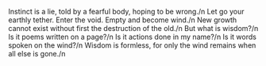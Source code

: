 Instinct is a lie, told by a fearful body, hoping to be wrong./n
Let go your earthly tether. Enter the void. Empty and become wind./n
New growth cannot exist without first the destruction of the old./n
But what is wisdom?/n
Is it poems written on a page?/n
Is it actions done in my name?/n
Is it words spoken on the wind?/n
Wisdom is formless, for only the wind remains when all else is gone./n
